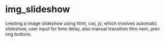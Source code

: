 # img_slideshow
creating a image slideshow using html, css, js; which involves automatic slideshow, user input for time delay, also manual transition thro next, prev img buttons.
